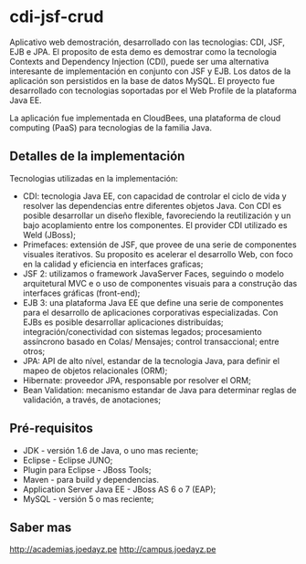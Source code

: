 cdi-jsf-crud
===============
Aplicativo web demostración, desarrollado con las tecnologias: CDI, JSF, EJB e JPA. El proposito de esta demo es demostrar como la tecnologia Contexts and Dependency Injection (CDI), puede ser uma alternativa interesante de implementación en conjunto con  JSF y EJB. Los datos de la aplicación son persistidos en la base de datos MySQL. El proyecto fue desarrollado con tecnologias soportadas por el Web Profile de la plataforma Java EE.

La aplicación fue implementada en CloudBees, una plataforma de cloud computing (PaaS) para tecnologias de la familia Java.


Detalles de la implementación
-----------------------------
Tecnologias utilizadas en la implementación:

* CDI: tecnologia Java EE, con capacidad de controlar el ciclo de vida y resolver las dependencias entre diferentes objetos Java. Con CDI es posible desarrollar un diseño flexible, favoreciendo la reutilización y un bajo acoplamiento entre los componentes. El provider CDI utilizado es Weld (JBoss);
* Primefaces: extensión de JSF, que provee de una serie de componentes visuales iterativos. Su proposito es acelerar el desarrollo Web, con foco en la calidad y eficiencia en interfaces graficas;
* JSF 2: utilizamos o framework JavaServer Faces, seguindo o modelo arquitetural MVC e o uso de componentes visuais para a construção das interfaces gráficas (front-end);
* EJB 3: una plataforma Java EE que define una serie de componentes para el desarrollo de aplicaciones corporativas especializadas. Con EJBs es posible desarrollar aplicaciones distribuídas; integración/conectividad con sistemas legados; procesamiento assíncrono basado en Colas/ Mensajes; control transaccional; entre otros;
* JPA: API de alto nível, estandar de la tecnologia Java, para definir el mapeo de objetos relacionales (ORM);
* Hibernate: proveedor JPA, responsable por resolver el ORM;
* Bean Validation: mecanismo estandar de Java para determinar reglas de validación, a través, de anotaciones;

Pré-requisitos
--------------
* JDK - versión 1.6 de Java, o uno mas reciente;
* Eclipse - Eclipse JUNO;
* Plugin para Eclipse - JBoss Tools;
* Maven - para build y dependencias.
* Application Server Java EE - JBoss AS 6 o 7 (EAP);
* MySQL - versión 5 o mas reciente;

Saber mas
----------
http://academias.joedayz.pe
http://campus.joedayz.pe
